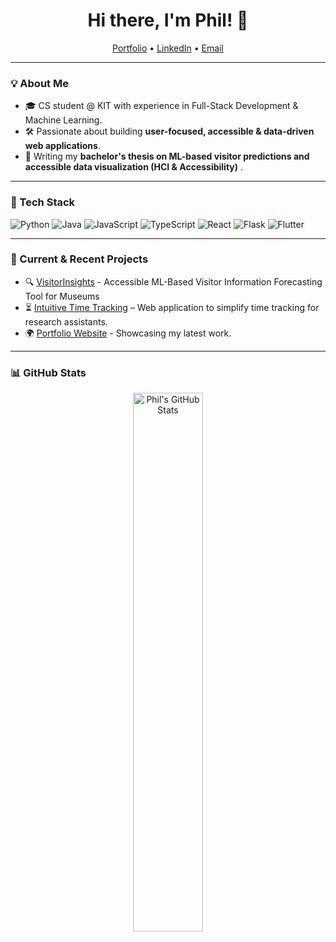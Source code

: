 <h1 align="center">Hi there, I'm Phil! 👋</h1>
<p align="center">
  <a href="https://philgen.de">Portfolio</a> •
  <a href="https://linkedin.com/in/phil-gengenbach">LinkedIn</a> •
  <a href="mailto:info@philgen.de">Email</a>
</p>

---

### 💡 About Me
- 🎓 CS student @ KIT with experience in Full-Stack Development & Machine Learning.
- 🛠 Passionate about building **user-focused, accessible & data-driven web applications**.
- 🌱 Writing my **bachelor's thesis on ML-based visitor predictions and accessible data visualization (HCI & Accessibility)** .

---

### 🔧 Tech Stack
![Python](https://img.shields.io/badge/Python-3c0663?style=for-the-badge&logo=python&logoColor=white)
![Java](https://img.shields.io/badge/Java-4a0a77?style=for-the-badge&logo=openjdk&logoColor=white)
![JavaScript](https://img.shields.io/badge/JavaScript-5a108f?style=for-the-badge&logo=javascript&logoColor=white)
![TypeScript](https://img.shields.io/badge/TypeScript-6818a5?style=for-the-badge&logo=typescript&logoColor=white)
![React](https://img.shields.io/badge/React-8b2fc9?style=for-the-badge&logo=react&logoColor=white)
![Flask](https://img.shields.io/badge/Flask-ab51e3?style=for-the-badge&logo=flask&logoColor=white)
![Flutter](https://img.shields.io/badge/Flutter-bd68ee?style=for-the-badge&logo=flutter&logoColor=white)


---

### 🚀 Current & Recent Projects
- 🔍 [VisitorInsights](https://github.com/philgenb/VisitorInsights) - Accessible ML-Based Visitor Information Forecasting Tool for Museums
- ⏳ [Intuitive Time Tracking](https://github.com/intuitive-robots/pse-ss24-timetrack) – Web application to simplify time tracking for research assistants.
- 🌍 [Portfolio Website](https://philgen.de) - Showcasing my latest work.

---

### 📊 GitHub Stats
<p align="center">
  <img src="https://github-readme-stats.vercel.app/api?username=philgenb&show_icons=true&theme=radical&hide_border=true&include_all_commits=true&count_private=true" alt="Phil's GitHub Stats" width="47%" />
</p>

